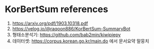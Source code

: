 # KorBertSum references
1. https://arxiv.org/pdf/1903.10318.pdf
2. https://velog.io/@raqoon886/KorBertSum-SummaryBot  
3. 형태소분석기: https://github.com/bab2min/kiwipiepy  
4. 데이터셋: https://corpus.korean.go.kr/main.do 에서 문서요약 말뭉치
